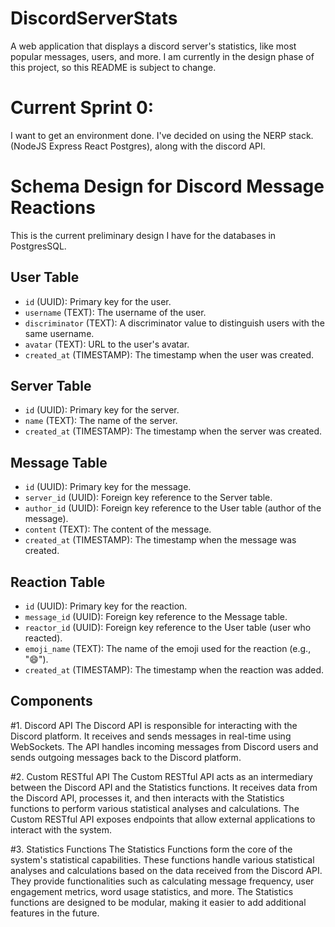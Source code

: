 # DiscordServerStats
A web application that displays a discord server's statistics, like most popular messages, users, and more. 
I am currently in the design phase of this project, so this README is subject to change. 


# Current Sprint 0:
I want to get an environment done. I've decided on using the NERP stack. (NodeJS Express React Postgres), 
along with the discord API. 




# Schema Design for Discord Message Reactions
This is the current preliminary design I have for the databases in PostgresSQL. 

## User Table
- `id` (UUID): Primary key for the user.
- `username` (TEXT): The username of the user.
- `discriminator` (TEXT): A discriminator value to distinguish users with the same username.
- `avatar` (TEXT): URL to the user's avatar.
- `created_at` (TIMESTAMP): The timestamp when the user was created.

## Server Table
- `id` (UUID): Primary key for the server.
- `name` (TEXT): The name of the server.
- `created_at` (TIMESTAMP): The timestamp when the server was created.

## Message Table
- `id` (UUID): Primary key for the message.
- `server_id` (UUID): Foreign key reference to the Server table.
- `author_id` (UUID): Foreign key reference to the User table (author of the message).
- `content` (TEXT): The content of the message.
- `created_at` (TIMESTAMP): The timestamp when the message was created.

## Reaction Table
- `id` (UUID): Primary key for the reaction.
- `message_id` (UUID): Foreign key reference to the Message table.
- `reactor_id` (UUID): Foreign key reference to the User table (user who reacted).
- `emoji_name` (TEXT): The name of the emoji used for the reaction (e.g., ":smile:").
- `created_at` (TIMESTAMP): The timestamp when the reaction was added. 

## Components
#1. Discord API
The Discord API is responsible for interacting with the Discord platform. It receives and sends messages in real-time using WebSockets. The API handles incoming messages from Discord users and sends outgoing messages back to the Discord platform.

#2. Custom RESTful API
The Custom RESTful API acts as an intermediary between the Discord API and the Statistics functions. It receives data from the Discord API, processes it, and then interacts with the Statistics functions to perform various statistical analyses and calculations. The Custom RESTful API exposes endpoints that allow external applications to interact with the system.

#3. Statistics Functions
The Statistics Functions form the core of the system's statistical capabilities. These functions handle various statistical analyses and calculations based on the data received from the Discord API. They provide functionalities such as calculating message frequency, user engagement metrics, word usage statistics, and more. The Statistics functions are designed to be modular, making it easier to add additional features in the future.


